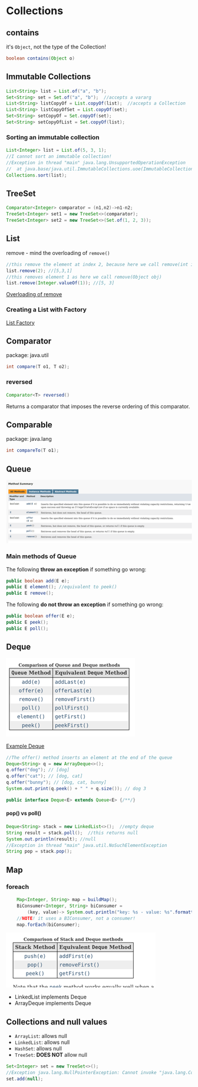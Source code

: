 # Collections
## contains
it's `Object`, not the type of the Collection!
```java
boolean contains(Object o)
```
## Immutable Collections
```java
List<String> list = List.of("a", "b");
Set<String> set = Set.of("a", "b");  //accepts a vararg
List<String> listCopyOf = List.copyOf(list);  //accepts a Collection
List<String> listCopyOfSet = List.copyOf(set);
Set<String> setCopyOf = Set.copyOf(set);
Set<String> setCopyOfList = Set.copyOf(list);
```
### Sorting an immutable collection
```java
List<Integer> list = List.of(5, 3, 1);
//I cannot sort an immutable collection!
//Exception in thread "main" java.lang.UnsupportedOperationException
//	at java.base/java.util.ImmutableCollections.uoe(ImmutableCollections.java:142)
Collections.sort(list);
```
## TreeSet
````java
Comparator<Integer> comparator = (n1,n2)->n1-n2;
TreeSet<Integer> set1 = new TreeSet<>(comparator);
TreeSet<Integer> set2 = new TreeSet<>(Set.of(1, 2, 3));
````

## List
remove - mind the overloading of `remove()`
```java
//this remove the element at index 2, because here we call remove(int index)
list.remove(2); //[5,3,1]
//this removes element 1 as here we call remove(Object obj)
list.remove(Integer.valueOf(1)); //[5, 3]
```
[Overloading of remove](../src/main/java/org/enricogiurin/ocp17/book/ch9/RemoveFromList.java)
### Creating a List with Factory
[List Factory](../src/main/java/org/enricogiurin/ocp17/book/ch9/CreatingListWithFactory.java)
## Comparator
package: java.util
```java
int compare(T o1, T o2);
```
### reversed
```java
Comparator<T> reversed()
```
Returns a comparator that imposes the reverse ordering of this comparator.

## Comparable
package: java.lang
```java
int compareTo(T o1);
```

## Queue
![Methods of Queue.png](images/Queue.png)
### Main methods of Queue
The following **throw an exception** if something go wrong:
```java
public boolean add(E e);
public E element(); //equivalent to peek()
public E remove();
```

The following **do not throw an exception** if something go wrong:
```java
public boolean offer(E e);
public E peek();
public E poll();
```

## Deque
![Deque](images/Deque.png)

[Example Deque](../src/main/java/org/enricogiurin/ocp17/book/ch9/UsageOfDeque.java)

```java
//The offer() method inserts an element at the end of the queue
Deque<String> q = new ArrayDeque<>();
q.offer("dog"); // [dog]
q.offer("cat"); // [dog, cat]
q.offer("bunny"); // [dog, cat, bunny]
System.out.print(q.peek() + " " + q.size()); // dog 3
```

```java
public interface Deque<E> extends Queue<E> {/**/}
```
#### pop() vs poll()
```java
Deque<String> stack = new LinkedList<>();  //empty deque
String result = stack.poll();  //this returns null
System.out.println(result); //null
//Exception in thread "main" java.util.NoSuchElementException
String pop = stack.pop();
```


## Map
### foreach
```java
    Map<Integer, String> map = buildMap();
    BiConsumer<Integer, String> biConsumer =
        (key, value)-> System.out.println("key: %s - value: %s".formatted(key, value));
    //NOTE! it uses a BIConsumer, not a consumer!
    map.forEach(biConsumer);
```

![deque-stack.png](images/Deque-Stack.png)

 - LinkedList implements Deque
 - ArrayDeque implements Deque
## Collections and null values
- `ArrayList`: allows null
- `LinkedList`: allows null
- `HashSet`: allows null
- `TreeSet`: **DOES NOT** allow null
```java
Set<Integer> set = new TreeSet<>();
//Exception java.lang.NullPointerException: Cannot invoke "java.lang.Comparable.compareTo(Object)" because "k1" is null
set.add(null);
```
